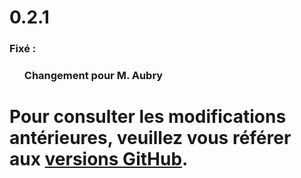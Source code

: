 <div id="changelog">
    <h1 id="changelog-title">0.2.1</h1>
    <h3 id="changelog-added">Fixé :</h3>
    <div id="changelog-added-body">
        <ul>
            <h3>Changement pour M. Aubry</h3>
        </ul>
    </div>
    <h1 id="changelog-old">Pour consulter les modifications antérieures, veuillez vous référer aux <a id="changelog-old-link" href="https://github.com/BTSSIO-PERGAUD/SIO1_2024_AMAND/releases">versions GitHub</a>.</h1>
</div>